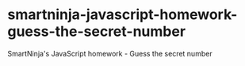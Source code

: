 # smartninja-javascript-homework-guess-the-secret-number
SmartNinja's JavaScript homework - Guess the secret number
